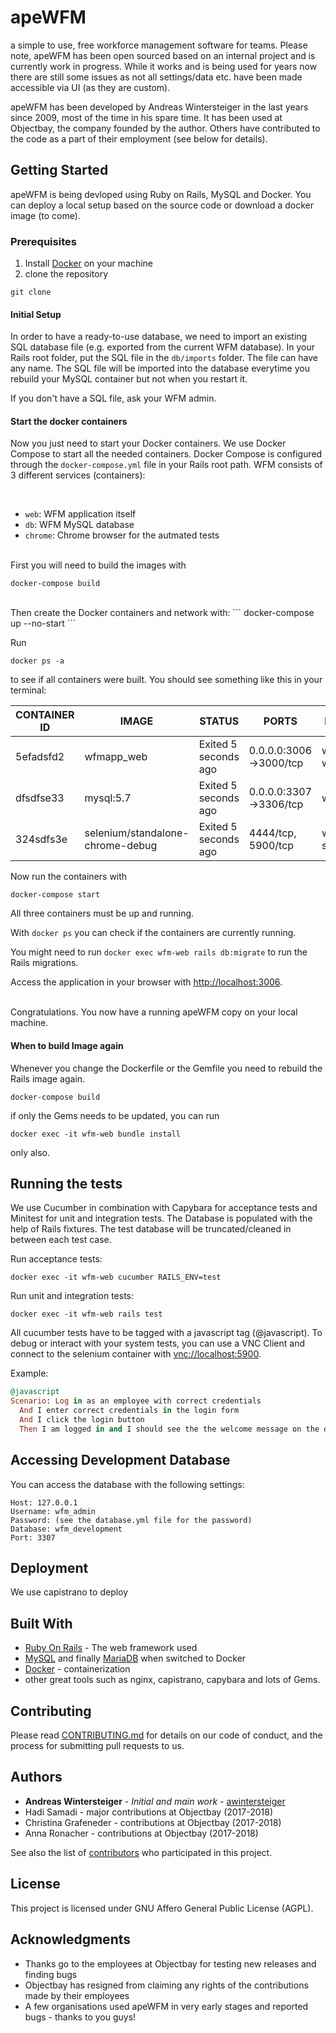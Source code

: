 # apeWFM

a simple to use, free workforce management software for teams. Please note, apeWFM has been open sourced based on an
internal project and is currently work in progress. While it works and is being used for years now there are still
some issues as not all settings/data etc. have been made accessible via UI (as they are custom).

apeWFM has been developed by Andreas Wintersteiger in the last years since 2009, most of the time in his spare time.
It has been used at Objectbay, the company founded by the author. Others have contributed to the code as a part of
their employment (see below for details).

## Getting Started

apeWFM is being devloped using Ruby on Rails, MySQL and Docker. You can deploy a local setup based on the source code
or download a docker image (to come).

### Prerequisites

1. Install [Docker](https://docs.docker.com) on your machine 
2. clone the repository

```
git clone 
```

#### Initial Setup

In order to have a ready-to-use database, we need to import an existing SQL database file (e.g. exported from the current WFM database). In your Rails root folder, put the SQL file in the `db/imports` folder. The file can have any name. The SQL file will be imported into the database everytime you rebuild your MySQL container but not when you restart it. 

If you don't have a SQL file, ask your WFM admin.


#### Start the docker containers

Now you just need to start your Docker containers. We use Docker Compose to start all the needed containers. Docker Compose is configured through the `docker-compose.yml` file in your Rails root path. WFM consists of 3 different services (containers):

<br>

- `web`: WFM application itself
- `db`: WFM MySQL database
- `chrome`: Chrome browser for the autmated tests

<br>
First you will need to build the images with

```
docker-compose build
```
<br>
Then create the Docker containers and network with:
```
docker-compose up --no-start
```

Run 
```
docker ps -a
```
to see if all containers were built. You should see something like this in your terminal:


| CONTAINER ID | IMAGE | STATUS  | PORTS  |  NAMES  |
|-----------------|-------------|---------------|---------------|---------------|
| 5efadsfd2 | wfmapp_web  | Exited 5 seconds ago     | 0.0.0.0:3006->3000/tcp    | wfm-web   |
| dfsdfse33 | mysql:5.7  | Exited 5 seconds ago      | 0.0.0.0:3307->3306/tcp    | wfm-db   |
| 324sdfs3e | selenium/standalone-chrome-debug  | Exited 5 seconds ago      | 4444/tcp, 5900/tcp    | wfm-selenium   |

Now run the containers with
```
docker-compose start
```
All three containers must be up and running.

With `docker ps` you can check if the containers are currently running.

You might need to run `docker exec wfm-web rails db:migrate` to run the Rails migrations.

Access the application in your browser with <http://localhost:3006>.
<br><br>

Congratulations. You now have a running apeWFM copy on your local machine.
<br>

#### When to build Image again

Whenever you change the Dockerfile or the Gemfile you need to rebuild the Rails image again.
```
docker-compose build
```

if only the Gems needs to be updated, you can run
```
docker exec -it wfm-web bundle install
```
only also.



## Running the tests

We use Cucumber in combination with Capybara for acceptance tests and Minitest for unit and integration tests.
The Database is populated with the help of Rails fixtures. The test database will be truncated/cleaned in between each test case.

Run acceptance tests:

```
docker exec -it wfm-web cucumber RAILS_ENV=test
```

Run unit and integration tests:

```
docker exec -it wfm-web rails test
``` 

All cucumber tests have to be tagged with a javascript tag (@javascript).
To debug or interact with your system tests, you can use a VNC Client and connect to the selenium container with <vnc://localhost:5900>.

Example:

```ruby
@javascript
Scenario: Log in as an employee with correct credentials
  And I enter correct credentials in the login form
  And I click the login button
  Then I am logged in and I should see the the welcome message on the dashbord page
``` 

## Accessing Development Database

You can access the database with the following settings:

```
Host: 127.0.0.1
Username: wfm_admin
Password: (see the database.yml file for the password)
Database: wfm_development
Port: 3307
```

## Deployment

We use capistrano to deploy

## Built With

* [Ruby On Rails](https://rubyonrails.org/) - The web framework used
* [MySQL](https://www.mysql.com/) and finally [MariaDB](https://mariadb.org/) when switched to Docker
* [Docker](https://www.docker.com/) - containerization
* other great tools such as nginx, capistrano, capybara and lots of Gems.

## Contributing

Please read [CONTRIBUTING.md](https://gist.github.com/PurpleBooth/b24679402957c63ec426) for details on our code of conduct, and the process for submitting pull requests to us.

## Authors

* **Andreas Wintersteiger** - *Initial and main work* - [awintersteiger](https://github.com/awintersteiger)
* Hadi Samadi - major contributions at Objectbay (2017-2018)
* Christina Grafeneder - contributions at Objectbay (2017-2018)
* Anna Ronacher - contributions at Objectbay (2017-2018)

See also the list of [contributors](https://github.com/your/project/contributors) who participated in this project.

## License

This project is licensed under GNU Affero General Public License (AGPL).

## Acknowledgments

* Thanks go to the employees at Objectbay for testing new releases and finding bugs
* Objectbay has resigned from claiming any rights of the contributions made by their employees
* A few organisations used apeWFM in very early stages and reported bugs - thanks to you guys!
